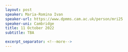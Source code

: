 ```yaml
---
layout: post
speaker: Maria-Romina Ivan 
speaker-url: https://www.dpmms.cam.ac.uk/person/mri25
speaker-uni: Cambridge
title: 11 October 2022
subtitle: TBA

excerpt_separator: <!--more-->
---
```



<!--more-->
